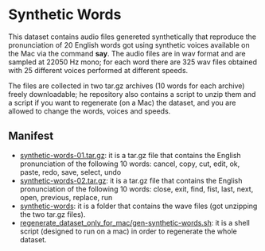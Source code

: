 ﻿# Synthetic Words

This dataset contains audio files genereted synthetically that reproduce the pronunciation of 20 English words got using synthetic voices available on the Mac via the command **say**.
The audio files are in wav format and are sampled at 22050 Hz mono; for each word there are 325 wav files obtained with 25 different voices performed at different speeds.

The files are collected in two tar.gz archives (10 words for each archive) freely downloadable; he repository also contains a script to unzip them and a script
if you want to regenerate (on a Mac) the dataset, and you are allowed to change the words, voices and speeds.

## Manifest

- [synthetic-words-01.tar.gz](./synthetic-words-01.tar.gz): it is a tar.gz file that contains the English pronunciation of the following 10 words: cancel, copy, cut, edit, ok, paste, redo, save, select, undo
- [synthetic-words-02.tar.gz](./synthetic-words-02.tar.gz): it is a tar.gz file that contains the English pronunciation of the following 10 words: close, exit, find, fist, last, next, open, previous, replace, run
- [synthetic-words](./synthetic-words): it is a folder that contains the wave files (got unzipping the two tar.gz files).
- [regenerate_dataset_only_for_mac/gen-synthetic-words.sh](./regenerate_dataset_only_for_mac/gen-synthetic-words.sh): it is a shell script (designed to run on a mac) in order to regenerate the whole dataset.
